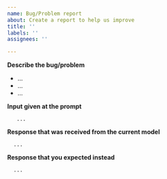 ```yaml
---
name: Bug/Problem report
about: Create a report to help us improve
title: ''
labels: ''
assignees: ''

---
```


<!-- If you want to report a problem with the current model or taxonomy, please, fill out the following questionnaire. If the questionnaire doesn't match the type of problem you want to report, just delete the sections related to the model. -->

**Describe the bug/problem**

<!-- A concise description of what the problem is, replace "..." in the bullet list. -->

- ...
- ...
- ...

**Input given at the prompt**

<!-- What you entered, replace "..." -->

```
   ...
```

**Response that was received from the current model**

<!-- What you received from the current model in response to your input,
replace "..." -->

```
  ...
```

**Response that you expected instead**
<!-- What you expected to receive instead, replace "...". -->

```
  ...
```
